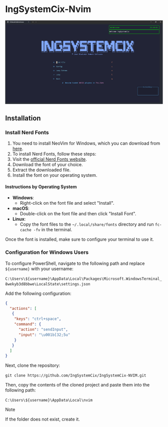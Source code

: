 # IngSystemCix-Nvim

![main](./assets/principal.png)

## Installation

### Install Nerd Fonts

1. You need to install NeoVim for Windows, which you can download from [here](https://neovim.io/).
2. To install Nerd Fonts, follow these steps:
  1. Visit the [official Nerd Fonts website](https://www.nerdfonts.com/).
  2. Download the font of your choice.
  3. Extract the downloaded file.
  4. Install the font on your operating system.

#### Instructions by Operating System

- **Windows**:
  - Right-click on the font file and select "Install".
- **macOS**:
  - Double-click on the font file and then click "Install Font".
- **Linux**:
  - Copy the font files to the `~/.local/share/fonts` directory and run `fc-cache -fv` in the terminal.

Once the font is installed, make sure to configure your terminal to use it.

### Configuration for Windows Users

To configure PowerShell, navigate to the following path and replace `${username}` with your username:

`C:\Users\${username}\AppData\Local\Packages\Microsoft.WindowsTerminal_8wekyb3d8bbwe\LocalState\settings.json`

Add the following configuration:

```json
{
  "actions": [
   {
    "keys": "ctrl+space",
    "command": {
      "action": "sendInput",
      "input": "\u001b[32;5u"
    }
   }
  ]
}
```

Next, clone the repository:

`git clone https://github.com/IngSystemCix/IngSystemCix-NVIM.git`

Then, copy the contents of the cloned project and paste them into the following path:

`C:\Users\${username}\AppData\Local\nvim`

> [!NOTE]
> If the folder does not exist, create it.